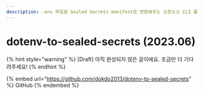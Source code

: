 ```yaml
---
description: .env 파일을 Sealed Secrets manifest로 변환해주는 오픈소스 CLI 툴
---
```


# dotenv-to-sealed-secrets (2023.06)

{% hint style="warning" %}
\[Draft] 아직 완성되지 않은 글이에요. 조금만 더 기다려주세요!
{% endhint %}



{% embed url="https://github.com/dokdo2013/dotenv-to-sealed-secrets" %}
GitHub
{% endembed %}



